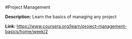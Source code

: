 #Project Management

**Description:** Learn the basics of managing any project

**Link:** https://www.coursera.org/learn/project-management-basics/home/week/2
